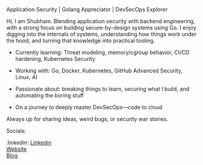  Application Security |  Golang Appreciator |  DevSecOps Explorer

Hi, I am Shubham. Blending application security with backend engineering, with a strong focus on building secure-by-design systems using Go. I enjoy digging into the internals of systems, understanding how things work under the hood, and turning that knowledge into practical tooling.

- Currently learning: Threat modeling,  memory/cgroup behavior, CI/CD hardening, Kubernetes Security

- Working with: Go, Docker, Kubernetes, GitHub Advanced Security, Linux, AI

- Passionate about: breaking things to learn, securing what I build, and automating the boring stuff

- On a journey to deeply master DevSecOps—code to cloud

Always up for sharing ideas, weird bugs, or security war stories.

Socials:

:linkedin: [Linkedin](https://linkedin.com/in/shuhey)   
[Website](https://securenimbus.cloud)    
[Blog](https://dev.to/shubham_choubey)       
